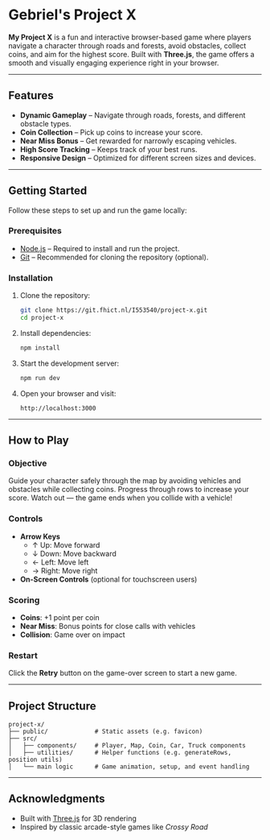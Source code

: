 # Gebriel's Project X

**My Project X** is a fun and interactive browser-based game where players navigate a character through roads and forests, avoid obstacles, collect coins, and aim for the highest score. Built with **Three.js**, the game offers a smooth and visually engaging experience right in your browser.

---

## Features

- **Dynamic Gameplay** – Navigate through roads, forests, and different obstacle types.
- **Coin Collection** – Pick up coins to increase your score.
- **Near Miss Bonus** – Get rewarded for narrowly escaping vehicles.
- **High Score Tracking** – Keeps track of your best runs.
- **Responsive Design** – Optimized for different screen sizes and devices.

---

## Getting Started

Follow these steps to set up and run the game locally:

### Prerequisites

- [Node.js](https://nodejs.org/) – Required to install and run the project.
- [Git](https://git-scm.com/) – Recommended for cloning the repository (optional).

### Installation

1. Clone the repository:
   ```bash
   git clone https://git.fhict.nl/I553540/project-x.git
   cd project-x
   ```

2. Install dependencies:
   ```bash
   npm install
   ```

3. Start the development server:
   ```bash
   npm run dev
   ```

4. Open your browser and visit:
   ```
   http://localhost:3000
   ```

---

## How to Play

### Objective

Guide your character safely through the map by avoiding vehicles and obstacles while collecting coins. Progress through rows to increase your score. Watch out — the game ends when you collide with a vehicle!

### Controls

- **Arrow Keys**
  - ↑ Up: Move forward
  - ↓ Down: Move backward
  - ← Left: Move left
  - → Right: Move right
- **On-Screen Controls** (optional for touchscreen users)

### Scoring

- **Coins**: +1 point per coin
- **Near Miss**: Bonus points for close calls with vehicles
- **Collision**: Game over on impact

### Restart

Click the **Retry** button on the game-over screen to start a new game.

---

## Project Structure

```
project-x/
├── public/             # Static assets (e.g. favicon)
├── src/
│   ├── components/     # Player, Map, Coin, Car, Truck components
│   ├── utilities/      # Helper functions (e.g. generateRows, position utils)
│   └── main logic      # Game animation, setup, and event handling
```

---

## Acknowledgments

- Built with [Three.js](https://threejs.org/) for 3D rendering
- Inspired by classic arcade-style games like *Crossy Road*

